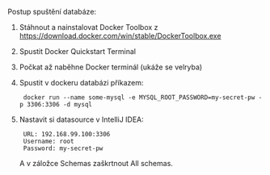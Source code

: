 Postup spuštění databáze:

1. Stáhnout a nainstalovat Docker Toolbox z https://download.docker.com/win/stable/DockerToolbox.exe

2. Spustit Docker Quickstart Terminal

3. Počkat až naběhne Docker terminál (ukáže se velryba)

4. Spustit v dockeru databázi příkazem:
	
		docker run --name some-mysql -e MYSQL_ROOT_PASSWORD=my-secret-pw -p 3306:3306 -d mysql

5. Nastavit si datasource v IntelliJ IDEA:

		URL: 192.168.99.100:3306
		Username: root
		Password: my-secret-pw
		
	A v záložce Schemas zaškrtnout All schemas.